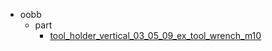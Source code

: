 * oobb
  * part
    * [tool_holder_vertical_03_05_09_ex_tool_wrench_m10](oobb/part/tool_holder_vertical_03_05_09_ex_tool_wrench_m10)
